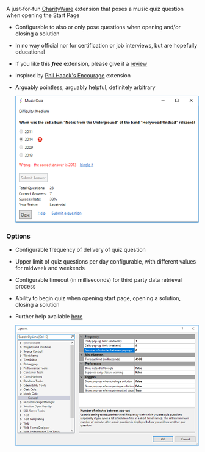 [GitHubRepoURL]: https://github.com/GregTrevellick/Quiz.Launcher
[GitHubRepoIssuesURL]: https://github.com/GregTrevellick/Quiz.Launcher/issues
[GitHubRepoPullRequestsURL]: https://github.com/GregTrevellick/Quiz.Launcher/pulls
[VSMarketplaceUrl]: https://marketplace.visualstudio.com/items?itemName=GregTrevellick.MusicQuiz#review-details
[CharityWareURL]: https://github.com/GregTrevellick/MiscellaneousArtefacts/blob/master/MiscellaneousArtefacts/CharityWare.MD

A just-for-fun [CharityWare][CharityWareURL] extension that poses a music quiz question when opening the Start Page

- Configurable to also or only pose questions when opening and/or closing a solution

- In no way official nor for certification or job interviews, but are hopefully educational

- If you like this ***free*** extension, please give it a [review][VSMarketplaceUrl]

- Inspired by [Phil Haack's Encourage](https://marketplace.visualstudio.com/items?itemName=Haacked.Encourage) extension

- Arguably pointless, arguably helpful, definitely arbitrary

  ![](ReadMeScreenShot_PopUp.png)

### Options

- Configurable frequency of delivery of quiz question 

- Upper limit of quiz questions per day configurable, with different values for midweek and weekends

- Configurable timeout (in milliseconds) for third party data retrieval process 

- Ability to begin quiz when opening start page, opening a solution, closing a solution

- Further help available [here](https://github.com/GregTrevellick/Quiz.Launcher/wiki/Help)

  ![](ReadMeScreenShot_Options.png)
